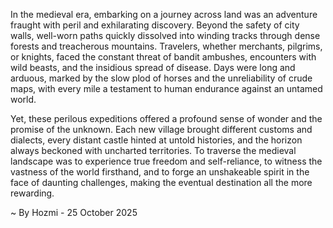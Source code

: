 
In the medieval era, embarking on a journey across land was an adventure fraught with peril and exhilarating discovery. Beyond the safety of city walls, well-worn paths quickly dissolved into winding tracks through dense forests and treacherous mountains. Travelers, whether merchants, pilgrims, or knights, faced the constant threat of bandit ambushes, encounters with wild beasts, and the insidious spread of disease. Days were long and arduous, marked by the slow plod of horses and the unreliability of crude maps, with every mile a testament to human endurance against an untamed world.

Yet, these perilous expeditions offered a profound sense of wonder and the promise of the unknown. Each new village brought different customs and dialects, every distant castle hinted at untold histories, and the horizon always beckoned with uncharted territories. To traverse the medieval landscape was to experience true freedom and self-reliance, to witness the vastness of the world firsthand, and to forge an unshakeable spirit in the face of daunting challenges, making the eventual destination all the more rewarding.

~ By Hozmi - 25 October 2025
